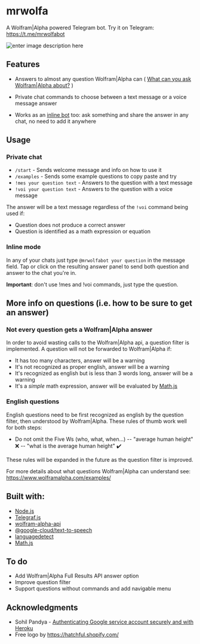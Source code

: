 ﻿
# mrwolfa
A Wolfram|Alpha powered Telegram bot.
Try it on Telegram:  https://t.me/mrwolfabot

![enter image description here](https://storage.googleapis.com/mrwolfa-thumbs/facebook_cover_photo_2.png)


## Features

  - Answers to almost any question Wolfram|Alpha can ( [What can you ask Wolfram|Alpha about?](https://www.wolframalpha.com/examples/) )
  
- Private chat commands to choose between a text message or a voice message answer
 - Works as an [inline bot](https://core.telegram.org/bots/inline) too: ask something and share the answer in any chat, no need to add it anywhere

## Usage
### Private chat
- `/start` - Sends welcome message and info on how to use it
- `/examples` - Sends some example questions to copy paste and try
-  `!mes your question text` - Answers to the question with a text message
- `!voi your question text` - Answers to the question with a voice message

The answer will be a text message regardless of the `!voi` command being used if: 
- Question does not produce a correct answer
- Question is identified as a math expression or equation
 
### Inline mode
In any of your chats just type `@mrwolfabot your question` in the message field.
Tap or click on the resulting answer panel to send both question and answer to the chat you're in.

**Important**: don't use !mes and !voi commands, just type the question.

## More info on questions (i.e. how to be sure to get an answer)
### Not every question gets a Wolfram|Alpha answer
In order to avoid wasting calls to the Wolfram|Alpha api, a question filter is implemented.
A question will not be forwarded to Wolfram|Alpha if:

- It has too many characters, answer will be a warning
- It's not recognized as proper english, answer will be a warning
- It's recognized as english but is less than 3 words long, answer will be a warning
- It's a *simple* math expression, answer will be evaluated by [Math.js](https://www.npmjs.com/package/mathjs)

### English questions
English questions need to be first recognized as english by the question filter, then understood by Wolfram|Alpha.
These rules of thumb work well for both steps:

- Do not omit the Five Ws (who, what, when...) 
 -- "average human height" :x:
 -- "what is the average human height"  :heavy_check_mark:

These rules will be expanded in the future as the question filter is improved.

For more details about what questions Wolfram|Alpha can understand see: https://www.wolframalpha.com/examples/


## Built with:

 - [Node.js](https://nodejs.org/en/)
 - [Telegraf.js](https://telegraf.js.org/)
 - [wolfram-alpha-api](https://products.wolframalpha.com/api/libraries/javascript/)
 - [@google-cloud/text-to-speech](https://www.npmjs.com/package/@google-cloud/text-to-speech)
 - [languagedetect](https://www.npmjs.com/package/languagedetect)
 - [Math.js](https://www.npmjs.com/package/mathjs)

## To do
- Add  Wolfram|Alpha Full Results API answer option
- Improve question filter
- Support questions without commands and add navigable menu
## Acknowledgments


- Sohil Pandya - [Authenticating Google service account securely and with Heroku](https://medium.com/@sohilpandya/authenticating-google-service-account-securely-and-with-heroku-a0fdc9da9138)
- Free logo by https://hatchful.shopify.com/

